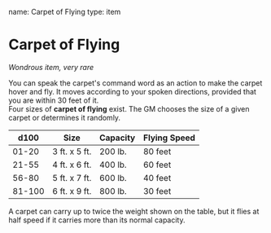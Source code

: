 name: Carpet of Flying
type: item

# Carpet of Flying 
_Wondrous item, very rare_ 

You can speak the carpet's command word as an action to make the carpet hover and fly. It moves according to your spoken directions, provided that you are within 30 feet of it.    
Four sizes of **carpet of flying** exist. The GM chooses the size of a given carpet or determines it randomly. 

| d100   | Size          | Capacity | Flying Speed |
|--------|---------------|----------|--------------|
| 01-20  | 3 ft. x 5 ft. | 200 lb.  | 80 feet      |
| 21-55  | 4 ft. x 6 ft. | 400 lb.  | 60 feet      |
| 56-80  | 5 ft. x 7 ft. | 600 lb.  | 40 feet      |
| 81-100 | 6 ft. x 9 ft. | 800 lb.  | 30 feet      |

A carpet can carry up to twice the weight shown on the table, but it flies at half speed if it carries more than its normal capacity. 